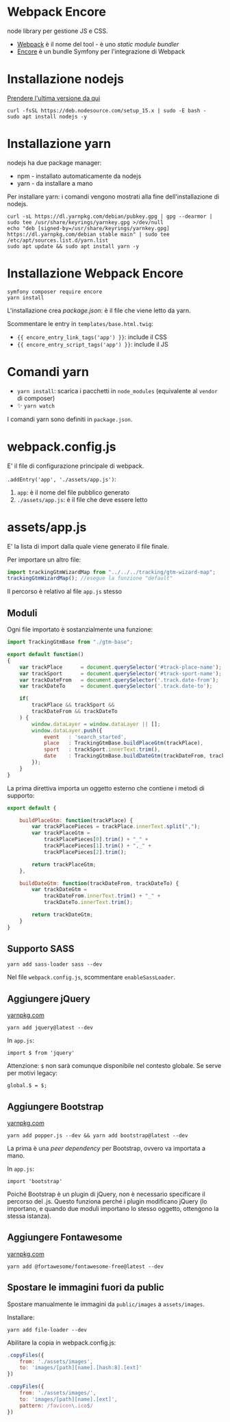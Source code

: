 # Webpack Encore

node library per gestione JS e CSS. 

* [Webpack](https://webpack.js.org/) è il nome del tool - è uno *static module bundler*
* [Encore](https://symfony.com/doc/current/frontend.html) è un bundle Symfony per l'integrazione di Webpack 


# Installazione nodejs

[Prendere l'ultima versione da qui](https://github.com/nodesource/distributions/blob/master/README.md#debinstall)

````shell
curl -fsSL https://deb.nodesource.com/setup_15.x | sudo -E bash -
sudo apt install nodejs -y
````

# Installazione yarn

nodejs ha due package manager: 

* npm - installato automaticamente da nodejs
* yarn - da installare a mano

Per installare yarn: i comandi vengono mostrati alla fine dell'installazione di nodejs.

````shell
curl -sL https://dl.yarnpkg.com/debian/pubkey.gpg | gpg --dearmor | sudo tee /usr/share/keyrings/yarnkey.gpg >/dev/null
echo "deb [signed-by=/usr/share/keyrings/yarnkey.gpg] https://dl.yarnpkg.com/debian stable main" | sudo tee /etc/apt/sources.list.d/yarn.list
sudo apt update && sudo apt install yarn -y
````


# Installazione Webpack Encore

````shell
symfony composer require encore
yarn install
````

L'installazione crea *package.json*: è il file che viene letto da yarn.

Scommentare le entry in `templates/base.html.twig`:

* `{{ encore_entry_link_tags('app') }}`: include il CSS
* `{{ encore_entry_script_tags('app') }}`: include il JS

# Comandi yarn

* `yarn install`: scarica i pacchetti in `node_modules` (equivalente al `vendor` di composer)
* ✨ `yarn watch`

I comandi yarn sono definiti in `package.json`.


# webpack.config.js

E' il file di configurazione principale di webpack.

`.addEntry('app', './assets/app.js')`:

1. `app`: è il nome del file pubblico generato
1. `./assets/app.js`: è il file che deve essere letto


# assets/app.js

E'  la lista di import dalla quale viene generato il file finale.

Per importare un altro file:

````javascript
import trackingGtmWizardMap from "../../../tracking/gtm-wizard-map";
trackingGtmWizardMap(); //esegue la funzione "default"
 ````

Il percorso è relativo al file `app.js` stesso


## Moduli

Ogni file importato è sostanzialmente una funzione:

````javascript
import TrackingGtmBase from "./gtm-base";

export default function()
{
    var trackPlace      = document.querySelector('#track-place-name');
    var trackSport      = document.querySelector('#track-sport-name');
    var trackDateFrom   = document.querySelector('.track.date-from');
    var trackDateTo     = document.querySelector('.track.date-to');

    if(
        trackPlace && trackSport &&
        trackDateFrom && trackDateTo
    ) {
        window.dataLayer = window.dataLayer || [];
        window.dataLayer.push({
            event   : 'search_started',
            place   : TrackingGtmBase.buildPlaceGtm(trackPlace),
            sport   : trackSport.innerText.trim(),
            date    : TrackingGtmBase.buildDateGtm(trackDateFrom, trackDateTo)
        });
    }
}
````

La prima direttiva importa un oggetto esterno che contiene i metodi di supporto:

````javascript
export default {

    buildPlaceGtm: function(trackPlace) {
        var trackPlacePieces = trackPlace.innerText.split(",");
        var trackPlaceGtm =
            trackPlacePieces[0].trim() + "_" +
            trackPlacePieces[1].trim() + ",_" +
            trackPlacePieces[2].trim();

        return trackPlaceGtm;
    },

    buildDateGtm: function(trackDateFrom, trackDateTo) {
        var trackDateGtm =
            trackDateFrom.innerText.trim() + "_" +
            trackDateTo.innerText.trim();

        return trackDateGtm;
    }
}

````

## Supporto SASS

`yarn add sass-loader sass --dev`

Nel file `webpack.config.js`, scommentare `enableSassLoader`.
 

## Aggiungere jQuery

[yarnpkg.com](https://yarnpkg.com/package/jquery)

`yarn add jquery@latest --dev`

In `app.js`:

`import $ from 'jquery'`

Attenzione: `$` non sarà comunque disponibile nel contesto globale.
Se serve per motivi legacy:

`global.$ = $;`


## Aggiungere Bootstrap

[yarnpkg.com](https://yarnpkg.com/package/bootstrap)

`yarn add popper.js --dev && yarn add bootstrap@latest --dev`

La prima è una *peer dependency* per Bootstrap, ovvero va 
importata a mano.

In `app.js`:

`import 'bootstrap'`

Poiché Bootstrap è un plugin di jQuery, non è necessario specificare il percorso del .js. 
Questo funziona perché i plugin modificano jQuery (lo importano, e quando due moduli
importano lo stesso oggetto, ottengono la stessa istanza).


## Aggiungere Fontawesome

[yarnpkg.com](https://yarnpkg.com/package/@fortawesome/fontawesome-free)

`yarn add @fortawesome/fontawesome-free@latest --dev`


## Spostare le immagini fuori da public

Spostare manualmente le immagini da `public/images` a `assets/images`.

Installare:

````
yarn add file-loader --dev
````

Abilitare la copia in webpack.config.js:

````javascript
.copyFiles({
    from: './assets/images',
    to: 'images/[path][name].[hash:8].[ext]'
})

.copyFiles({
    from: './assets/images/',
    to: 'images/[path][name].[ext]',
    pattern: /favicon\.ico$/
})
````
